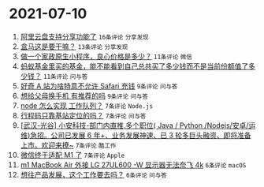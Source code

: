 # 2021-07-10

1. [阿里云盘支持分享功能了](https://www.v2ex.com/t/788653) `16条评论` `分享发现`
1. [盒马这是要干嘛？](https://www.v2ex.com/t/788685) `13条评论` `分享发现`
1. [做一个家政原生小程序，良心价格是多少？](https://www.v2ex.com/t/788680) `11条评论` `微信`
1. [蚂蚁基金里买的基金，能不能看到自己总共买了多少钱而不是当前份额值了多少钱？](https://www.v2ex.com/t/788655) `11条评论` `问与答`
1. [好奇 A 站为啥特意不允许 Safari 充钱](https://www.v2ex.com/t/788657) `9条评论` `问与答`
1. [想给父母换手机 有推荐的吗](https://www.v2ex.com/t/788656) `9条评论` `问与答`
1. [node 怎么实现 工作队列？](https://www.v2ex.com/t/788690) `7条评论` `Node.js`
1. [行程码只靠基站定位的吗？](https://www.v2ex.com/t/788666) `7条评论` `问与答`
1. [[武汉-光谷] 小安科技-部门内直推,多个职位( Java / Python /Nodejs/安卓/运维)急招。公司已发展 6 年+、业务发展神速、已 3 轮多巨头融资、即将准备上市。欢迎来撩~](https://www.v2ex.com/t/788665) `7条评论` `酷工作`
1. [微信终于适配 M1 了](https://www.v2ex.com/t/788659) `7条评论` `Apple`
1. [m1 MacBook Air 外接 LG 27UL600 -W 显示器无法奈飞 4k](https://www.v2ex.com/t/788669) `6条评论` `macOS`
1. [想往产品发展，这个工作要去吗？](https://www.v2ex.com/t/788664) `6条评论` `问与答`
